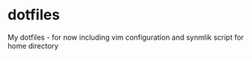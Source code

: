 # dotfiles

My dotfiles - for now including vim configuration and synmlik script for home directory
